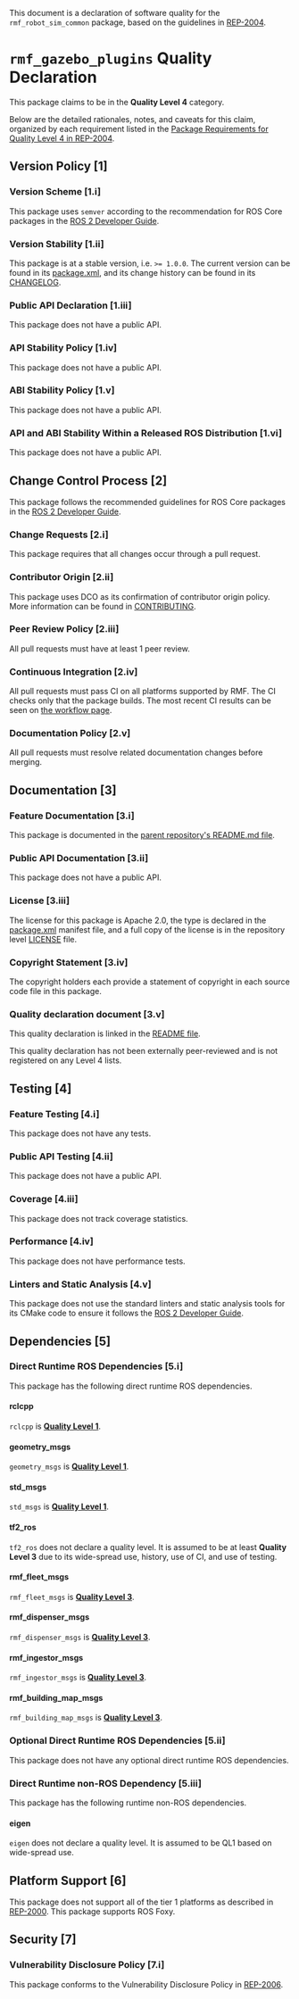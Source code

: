This document is a declaration of software quality for the `rmf_robot_sim_common` package, based on the guidelines in [REP-2004](https://www.ros.org/reps/rep-2004.html).

# `rmf_gazebo_plugins` Quality Declaration

This package claims to be in the **Quality Level 4** category.

Below are the detailed rationales, notes, and caveats for this claim, organized by each requirement listed in the [Package Requirements for Quality Level 4 in REP-2004](https://www.ros.org/reps/rep-2004.html).

## Version Policy [1]

### Version Scheme [1.i]

This package uses `semver` according to the recommendation for ROS Core packages in the [ROS 2 Developer Guide](https://index.ros.org/doc/ros2/Contributing/Developer-Guide/#versioning).

### Version Stability [1.ii]

This package is at a stable version, i.e. `>= 1.0.0`.
The current version can be found in its [package.xml](package.xml), and its change history can be found in its [CHANGELOG](CHANGELOG.rst).

### Public API Declaration [1.iii]

This package does not have a public API.

### API Stability Policy [1.iv]

This package does not have a public API.

### ABI Stability Policy [1.v]

This package does not have a public API.

### API and ABI Stability Within a Released ROS Distribution [1.vi]

This package does not have a public API.

## Change Control Process [2]

This package follows the recommended guidelines for ROS Core packages in the [ROS 2 Developer Guide](https://index.ros.org/doc/ros2/Contributing/Developer-Guide/#package-requirements).

### Change Requests [2.i]

This package requires that all changes occur through a pull request.

### Contributor Origin [2.ii]

This package uses DCO as its confirmation of contributor origin policy.
More information can be found in [CONTRIBUTING](../CONTRIBUTING.md).

### Peer Review Policy [2.iii]

All pull requests must have at least 1 peer review.

### Continuous Integration [2.iv]

All pull requests must pass CI on all platforms supported by RMF.
The CI checks only that the package builds.
The most recent CI results can be seen on [the workflow page](https://github.com/open-rmf/rmf_simulation/actions).

### Documentation Policy [2.v]

All pull requests must resolve related documentation changes before merging.

## Documentation [3]

### Feature Documentation [3.i]

This package is documented in the [parent repository's README.md file](https://github.com/open-rmf/rmf_simulation/blob/master/README.md).

### Public API Documentation [3.ii]

This package does not have a public API.

### License [3.iii]

The license for this package is Apache 2.0, the type is declared in the [package.xml](package.xml) manifest file, and a full copy of the license is in the repository level [LICENSE](../LICENSE) file.

### Copyright Statement [3.iv]

The copyright holders each provide a statement of copyright in each source code file in this package.

### Quality declaration document [3.v]

This quality declaration is linked in the [README file](README.md).

This quality declaration has not been externally peer-reviewed and is not registered on any Level 4 lists.

## Testing [4]

### Feature Testing [4.i]

This package does not have any tests.

### Public API Testing [4.ii]

This package does not have a public API.

### Coverage [4.iii]

This package does not track coverage statistics.

### Performance [4.iv]

This package does not have performance tests.

### Linters and Static Analysis [4.v]

This package does not use the standard linters and static analysis tools for its CMake code to ensure it follows the [ROS 2 Developer Guide](https://index.ros.org/doc/ros2/Contributing/Developer-Guide/#linters).

## Dependencies [5]

### Direct Runtime ROS Dependencies [5.i]

This package has the following direct runtime ROS dependencies.

#### rclcpp

`rclcpp` is [**Quality Level 1**](https://github.com/ros2/rclcpp/blob/master/rclcpp/QUALITY_DECLARATION.md).

#### geometry\_msgs

`geometry_msgs` is [**Quality Level 1**](https://github.com/ros2/common_interfaces/blob/master/geometry_msgs/QUALITY_DECLARATION.md).

#### std\_msgs

`std_msgs` is [**Quality Level 1**](https://github.com/ros2/common_interfaces/blob/master/std_msgs/QUALITY_DECLARATION.md).

#### tf2\_ros

`tf2_ros` does not declare a quality level.
It is assumed to be at least **Quality Level 3** due to its wide-spread use, history, use of CI, and use of testing.

#### rmf\_fleet\_msgs

`rmf_fleet_msgs` is [**Quality Level 3**](https://github.com/open-rmf/rmf_internal_msgs/blob/main/rmf_fleet_msgs/QUALITY_DECLARATION.md).

#### rmf\_dispenser\_msgs

`rmf_dispenser_msgs` is [**Quality Level 3**](https://github.com/open-rmf/rmf_internal_msgs/blob/main/rmf_dispenser_msgs/QUALITY_DECLARATION.md).

#### rmf\_ingestor\_msgs

`rmf_ingestor_msgs` is [**Quality Level 3**](https://github.com/open-rmf/rmf_internal_msgs/blob/main/rmf_ingestor_msgs/QUALITY_DECLARATION.md).

#### rmf\_building\_map\_msgs

`rmf_building_map_msgs` is [**Quality Level 3**](https://github.com/open-rmf/rmf_building_map_msgs/blob/main/rmf_building_map_msgs/QUALITY_DECLARATION.md).

### Optional Direct Runtime ROS Dependencies [5.ii]

This package does not have any optional direct runtime ROS dependencies.

### Direct Runtime non-ROS Dependency [5.iii]

This package has the following runtime non-ROS dependencies.

#### eigen

`eigen` does not declare a quality level.
It is assumed to be QL1 based on wide-spread use.

## Platform Support [6]

This package does not support all of the tier 1 platforms as described in [REP-2000](https://www.ros.org/reps/rep-2000.html#support-tiers).
This package supports ROS Foxy.

## Security [7]

### Vulnerability Disclosure Policy [7.i]

This package conforms to the Vulnerability Disclosure Policy in [REP-2006](https://www.ros.org/reps/rep-2006.html).
